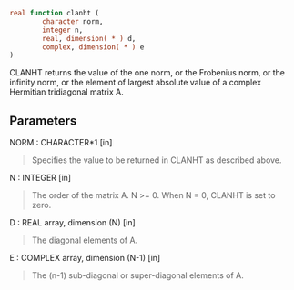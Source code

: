 ```fortran
real function clanht (
		character norm,
		integer n,
		real, dimension( * ) d,
		complex, dimension( * ) e
)
```

CLANHT  returns the value of the one norm,  or the Frobenius norm, or
the  infinity norm,  or the  element of  largest absolute value  of a
complex Hermitian tridiagonal matrix A.

## Parameters
NORM : CHARACTER*1 [in]
> Specifies the value to be returned in CLANHT as described
> above.

N : INTEGER [in]
> The order of the matrix A.  N >= 0.  When N = 0, CLANHT is
> set to zero.

D : REAL array, dimension (N) [in]
> The diagonal elements of A.

E : COMPLEX array, dimension (N-1) [in]
> The (n-1) sub-diagonal or super-diagonal elements of A.
